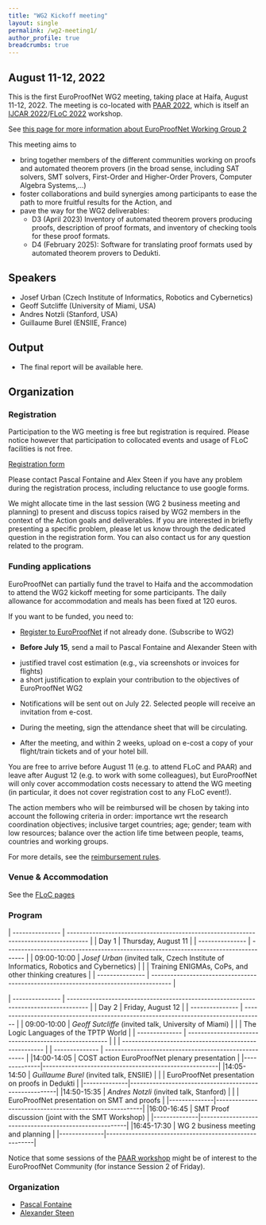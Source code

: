 ```yaml
---
title: "WG2 Kickoff meeting"
layout: single
permalink: /wg2-meeting1/
author_profile: true
breadcrumbs: true
---
```


## August 11-12, 2022

This is the first EuroProofNet WG2 meeting, taking place at Haifa, August 11-12, 2022. The meeting is co-located with [PAAR 2022](https://paar2022.github.io/), which is itself an [IJCAR 2022](https://ijcar.org/)/[FLoC 2022](https://www.floc2022.org) workshop.

See [this page for more information about EuroProofNet Working Group 2](https://europroofnet.github.io/wg2/)

This meeting aims to
* bring together members of the different communities working on proofs and automated theorem provers (in the broad sense, including SAT solvers, SMT solvers, First-Order and Higher-Order Provers, Computer Algebra Systems,...)
* foster collaborations and build synergies among participants to ease the path to more fruitful results for the Action, and
* pave the way for the WG2 deliverables:
    * D3 (April 2023) Inventory of automated theorem provers producing proofs, description of proof formats, and inventory of checking tools for these proof formats.
    * D4 (February 2025): Software for translating proof formats used by automated theorem provers to Dedukti.

## Speakers

* Josef Urban (Czech Institute of Informatics, Robotics and Cybernetics)
* Geoff Sutcliffe (University of Miami, USA)
* Andres Notzli  (Stanford, USA)
* Guillaume Burel (ENSIIE, France)

## Output

* The final report will be available here.

## Organization

### Registration

Participation to the WG meeting is free but registration is required.  Please notice however that participation to collocated events and usage of FLoC facilities is not free.

[Registration form](https://docs.google.com/forms/d/e/1FAIpQLSfFMvQNAslY69yikoAw_oQRhdhtCap8YvAlpvfHQn0DuGmx7w/viewform?usp=sf_link)

Please contact Pascal Fontaine and Alex Steen if you have any problem during the registration process, including reluctance to use google forms.

We might allocate time in the last session (WG 2 business meeting and planning) to present and discuss topics raised by WG2 members in the context of the Action goals and deliverables. If you are interested in briefly presenting a specific problem, please let us know through the dedicated question in the registration form. You can also contact us for any question related to the program.

### Funding applications

EuroProofNet can partially fund the travel to Haifa and the accommodation to attend the WG2 kickoff meeting for some participants. The daily allowance for accommodation and meals has been fixed at 120 euros.

If you want to be funded, you need to:

- [Register to EuroProofNet](https://e-services.cost.eu/action/CA20111/working-groups/apply) if not already done. (Subscribe to WG2)

- **Before July 15**, send a mail to Pascal Fontaine and Alexander Steen with
 * justified travel cost estimation (e.g., via screenshots or invoices for flights)
 * a short justification to explain your contribution to the objectives of EuroProofNet WG2

- Notifications will be sent out on July 22.  Selected people will receive an invitation from e-cost.

- During the meeting, sign the attendance sheet that will be circulating.

- After the meeting, and within 2 weeks, upload on e-cost a copy of your flight/train tickets and of your hotel bill.

You are free to arrive before August 11 (e.g. to attend FLoC and PAAR) and leave
after August 12 (e.g. to work with some colleagues), but EuroProofNet
will only cover accommodation costs necessary to attend the WG meeting (in particular, it does not cover registration cost to any FLoC event!).

The action members who will be reimbursed will be chosen by taking
into account the following criteria in order: importance wrt the
research coordination objectives; inclusive target countries; age;
gender; team with low resources; balance over the action life time
between people, teams, countries and working groups.

For more details, see the [reimbursement rules](../reimbursement-rules).

### Venue & Accommodation

See the [FLoC pages](https://www.floc2022.org/)

### Program

| --------------- | ------------------------------------------------------------------------------------ |
| Day 1           | Thursday, August 11 |
| --------------- | ------------------------------------------------------------------------------------ |
| 09:00-10:00 	  | *Josef Urban* (invited talk, Czech Institute of Informatics, Robotics and Cybernetics) |
|                 | Training ENIGMAs, CoPs, and other thinking creatures                                                                                  |
| --------------- | ------------------------------------------------------------------------------------ |


| --------------- | ------------------------------------------------------------------------------------ |
| Day 2           |  Friday, August 12 |
| --------------- | ------------------------------------------------------------------------------------ |
| 09:00-10:00    | *Geoff Sutcliffe* (invited talk, University of Miami) |
|                | The Logic Languages of the TPTP World                 |
| -------------- | ----------------------------------------------------- |
|                | ----------------------------------------------------- |
| -------------- | ----------------------------------------------------- |
|14:00-14:05   | COST action EuroProofNet plenary presentation         |
|--------------|-------------------------------------------------------|
|14:05-14:50   | *Guillaume Burel* (invited talk, ENSIIE)              |
|              | EuroProofNet presentation on proofs in Dedukti        |
|--------------|-------------------------------------------------------|
|14:50-15:35   | *Andres Notzli* (invited talk, Stanford)              |
|              | EuroProofNet presentation on SMT and proofs           |
|--------------|-------------------------------------------------------|
|16:00-16:45   | SMT Proof discussion (joint with the SMT Workshop)    |
|--------------|-------------------------------------------------------|
|16:45-17:30   | WG 2 business meeting and planning                    |
|--------------|-------------------------------------------------------|


Notice that some sessions of the [PAAR workshop]( https://paar2022.github.io/) might be of interest to the EuroProofNet Community (for instance Session 2 of Friday).

### Organization

* [Pascal Fontaine](https://people.montefiore.uliege.be/pfontain/)
* [Alexander Steen](https://www.alexandersteen.de/)
